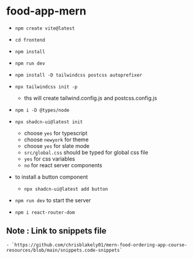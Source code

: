 # food-app-mern

- `npm create vite@latest`
- `cd frontend`
- `npm install`
- `npm run dev`
- `npm install -D tailwindcss postcss autoprefixer`
- `npx tailwindcss init -p`
    - ths will create tailwind.config.js and postcss.config.js
- `npm i -D @types/node`
- `npx shadcn-ui@latest init` 
    - choose `yes` for typescript
    - choose `newyork` for theme
    - choose `yes` for slate mode
    - `src/global.css` should be typed for global css file
    - `yes` for css variables
    - `no` for react server components 

- to install a button  component
    - `npx shadcn-ui@latest add button`
- `npm run dev` to start the server
- `npm i react-router-dom`

## Note : Link to snippets file
    - `https://github.com/chrisblakely01/mern-food-ordering-app-course-resources/blob/main/snippets.code-snippets`